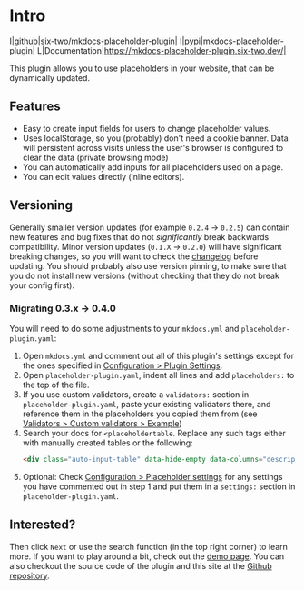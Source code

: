 # Intro

I|github|six-two/mkdocs-placeholder-plugin|
I|pypi|mkdocs-placeholder-plugin|
L|Documentation|https://mkdocs-placeholder-plugin.six-two.dev/|

This plugin allows you to use placeholders in your website, that can be dynamically updated.

## Features

- Easy to create input fields for users to change placeholder values.
- Uses localStorage, so you (probably) don't need a cookie banner. Data will persistent across visits unless the user's browser is configured to clear the data (private browsing mode)
- You can automatically add inputs for all placeholders used on a page.
- You can edit values directly (inline editors).


## Versioning

Generally smaller version updates (for example `0.2.4` -> `0.2.5`) can contain new features and bug fixes that do not *significantly* break backwards compatibility.
Minor version updates (`0.1.X` -> `0.2.0`) will have significant breaking changes, so you will want to check the [changelog](https://github.com/six-two/mkdocs-placeholder-plugin#notable-changes) before updating.
You should probably also use version pinning, to make sure that you do not install new versions (without checking that they do not break your config first).

### Migrating 0.3.x -> 0.4.0

You will need to do some adjustments to your `mkdocs.yml` and `placeholder-plugin.yaml`:

1. Open `mkdocs.yml` and comment out all of this plugin's settings except for the ones specified in [Configuration > Plugin Settings](./configuration.md#plugin-settings).
2. Open `placeholder-plugin.yaml`, indent all lines and add `placeholders:` to the top of the file.
3. If you use custom validators, create a `validators:` section in `placeholder-plugin.yaml`, paste your existing validators there, and reference them in the placeholders you copied them from (see [Validators > Custom validators > Example](./validators.md#example_1))
4. Search your docs for `<placeholdertable`.
    Replace any such tags either with manually created tables or the following:
    ```html
    <div class="auto-input-table" data-hide-empty data-columns="description-or-name,input"></div>
    ```
5. Optional: Check [Configuration > Placeholder settings](./configuration.md#placeholder-settings) for any settings you have commented out in step 1 and put them in a `settings:` section in `placeholder-plugin.yaml`.

## Interested?

Then click `Next` or use the search function (in the top right corner) to learn more.
If you want to play around a bit, check out the [demo page](demo.md).
You can also checkout the source code of the plugin and this site at the [Github repository](https://github.com/six-two/mkdocs-placeholder-plugin).
